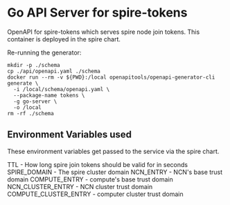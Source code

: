 # Go API Server for spire-tokens

OpenAPI for spire-tokens which serves spire node join tokens. This container is deployed in the spire chart.

Re-running the generator:

```
mkdir -p ./schema
cp ./api/openapi.yaml ./schema
docker run --rm -v ${PWD}:/local openapitools/openapi-generator-cli generate \
  -i /local/schema/openapi.yaml \
  --package-name tokens \
  -g go-server \
  -o /local
rm -rf ./schema
```

## Environment Variables used

These environment variables get passed to the service via the spire chart.

TTL - How long spire join tokens should be valid for in seconds
SPIRE_DOMAIN - The spire cluster domain
NCN_ENTRY - NCN's base trust domain
COMPUTE_ENTRY - compute's base trust domain
NCN_CLUSTER_ENTRY - NCN cluster trust domain
COMPUTE_CLUSTER_ENTRY - computer cluster trust domain
